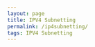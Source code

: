 ```yaml
---
layout: page
title: IPV4 Subnetting
permalink: /ip4subnetting/
tags: IPV4 Subnetting
---
```


<script language="javascript" type="text/javascript">
document.write(5 + 6);
</script>